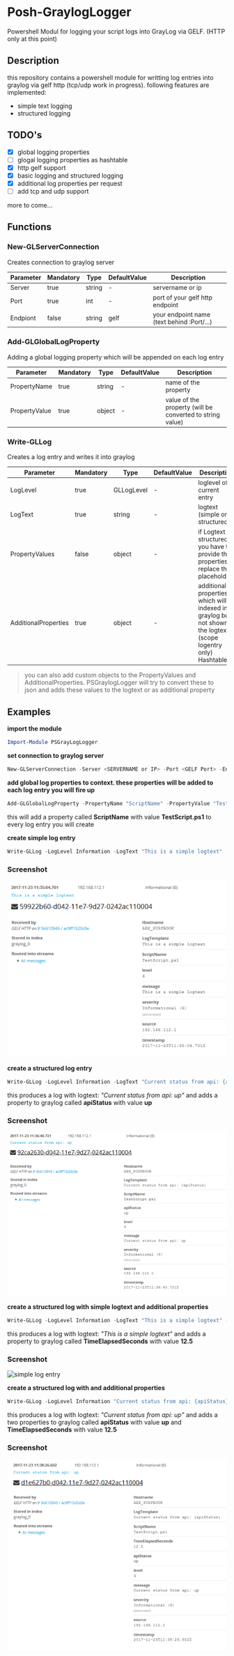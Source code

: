 # Posh-GraylogLogger
Powershell Modul for logging your script logs into GrayLog via GELF. (HTTP only at this point)

## Description
this repository contains a powershell module for writting log entries into graylog via gelf http (tcp/udp work in progress). following features are implemented:
- simple text logging
- structured logging

## TODO's

- [x] global logging properties
- [ ] glogal logging properties as hashtable
- [x] http gelf support
- [x] basic logging and structured logging
- [x] additional log properties per request
- [ ] add tcp and udp support

more to come...
 
## Functions

### New-GLServerConnection
Creates connection to graylog server

Parameter | Mandatory | Type | DefaultValue | Description
--------- | --------- | ---- | ------------ | -----------
Server | true | string | - | servername or ip
Port | true | int | - | port of your gelf http endpoint
Endpiont | false | string | gelf | your endpoint name (text behind :Port/...)


### Add-GLGlobalLogProperty
Adding a global logging property which will be appended on each log entry

Parameter | Mandatory | Type | DefaultValue | Description
--------- | --------- | ---- | ------------ | -----------
PropertyName | true | string | - | name of the property 
PropertyValue | true | object | - | value of the property (will be converted to string value)


### Write-GLLog
Creates a log entry and writes it into graylog

Parameter | Mandatory | Type | DefaultValue | Description
--------- | --------- | ---- | ------------ | -----------
LogLevel | true | GLLogLevel | - | loglevel of current entry
LogText | true | string | - | logtext (simple or structured)
PropertyValues | false | object | - | if Logtext is structured you have to provide the properties to replace the placeholders
AdditionalProperties | true | object | - | additional properties which will be indexed into graylog but not shown in the logtext (scope logentry only) Hashtable

> you can also add custom objects to the PropertyValues and AdditionalProperties. PSGraylogLogger will try to convert these to json and adds these values to the logtext or as additional property


## Examples

**import the module**
```powershell
Import-Module PSGrayLogLogger
```

**set connection to graylog server**
```powershell
New-GLServerConnection -Server <SERVERNAME or IP> -Port <GELF Port> -Endpoint <Endpointname (Default 'gelf')>
```

**add global log properties to context. these properties will be added to each log entry you will fire up**
```powershell
Add-GLGlobalLogProperty -PropertyName "ScriptName" -PropertyValue "TestScript.ps1"
```
this will add a property called **ScriptName** with value **TestScript.ps1** to every log entry you will create

**create simple log entry**
```powershell
Write-GLLog -LogLevel Information -LogText "This is a simple logtext" 
```
### Screenshot
![simple log entry](docs/log_entry_simple.PNG)

**create a structured log entry**
```powershell
Write-GLLog -LogLevel Information -LogText "Current status from api: {apiStatus}" -PropertyValues @('up')
```
this produces a log with logtext: *"Current status from api: up"* and adds a property to graylog called **apiStatus** with value **up**
### Screenshot
![simple log entry](docs/log_entry_structured.PNG)

**create a structured log with simple logtext and additional properties**
```powershell
Write-GLLog -LogLevel Information -LogText "This is a simple logtext" -AdditionalProperties @{TimeElapsedSeconds = 12.5}
```
this produces a log with logtext: *"This is a simple logtext"* and adds a property to graylog called **TimeElapsedSeconds** with value **12.5**
### Screenshot
![simple log entry](docs/log_entry_simple_additional.PNGpng)

**create a structured log with  and additional properties**
```powershell
Write-GLLog -LogLevel Information "Current status from api: {apiStatus}" -PropertyValues @('up') -AdditionalProperties @{TimeElapsedSeconds = 12.5}
```
this produces a log with logtext: *"Current status from api: up"* and adds a two properties to graylog called **apiStatus** with value **up** and **TimeElapsedSeconds** with value **12.5**
### Screenshot
![simple log entry](docs/log_entry_structured_additional.PNG)



